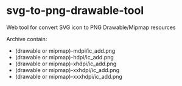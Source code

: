# svg-to-png-drawable-tool
Web tool for convert SVG icon to PNG Drawable/Mipmap resources

Archive contain:
- (drawable or mipmap)-mdpi/ic_add.png
- (drawable or mipmap)-hdpi/ic_add.png
- (drawable or mipmap)-xhdpi/ic_add.png
- (drawable or mipmap)-xxhdpi/ic_add.png
- (drawable or mipmap)-xxxhdpi/ic_add.png
